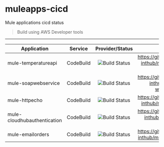 # muleapps-cicd
Mule applications cicd status

> Build using AWS Developer tools

---

| Application | Service        | Provider/Status  | Repo	|
| -------------  |:----------------:|:----------------:|:----------------:|
| mule-temperatureapi| CodeBuild      | ![Build Status](https://codebuild.ap-southeast-2.amazonaws.com/badges?uuid=eyJlbmNyeXB0ZWREYXRhIjoickM0bU1UczNjNWF0cy9iTE5ING5IZjg4ZHZOM1JxVzY2UHV3cnpTbkdLSHRxNUF5c292STA2ckdDR0hlMU9MZGpEaGp0bmNleFBYKzJ1aTQ5OXBVSDhFPSIsIml2UGFyYW1ldGVyU3BlYyI6InpPSlFDTHRsUnBsb0hUMmUiLCJtYXRlcmlhbFNldFNlcmlhbCI6MX0%3D&branch=master) |https://github.com/sriharsha-inthub/mule-temperature-api.git |
| mule-soapwebservice| CodeBuild      | ![Build Status](https://codebuild.ap-southeast-2.amazonaws.com/badges?uuid=eyJlbmNyeXB0ZWREYXRhIjoiNXBkVFhHb2Q3V0dFTDZkMjlqYUswQmlZd2o2dVluZm10QVNhT1NOUWlmTDBCWGVzT2xsU0tPK2dONTFtTUpyR1RSTDZGNk5lUUU5UDErRTYwT1NRYUJFPSIsIml2UGFyYW1ldGVyU3BlYyI6ImJvL0V3YzNMVWFXbXdyT0UiLCJtYXRlcmlhbFNldFNlcmlhbCI6MX0%3D&branch=master) | https://github.com/sriharsha-inthub/mule-soap-webservice.git |
| mule-httpecho| CodeBuild      | ![Build Status](https://codebuild.ap-southeast-2.amazonaws.com/badges?uuid=eyJlbmNyeXB0ZWREYXRhIjoiZHBKdjRLV3dwc3pUWDlBdzM1bUR6UVBEaGczQ2tzOEdJR1NzRXprbUlwY3NhRHIwQkhXallhb2pKTENmc2duazgrWXpxNWhOR2tJem5NcXZtb3RTY25nPSIsIml2UGFyYW1ldGVyU3BlYyI6ImNCcmNpbHNjK3pLSEt2aVMiLCJtYXRlcmlhbFNldFNlcmlhbCI6MX0%3D&branch=master) |https://github.com/sriharsha-inthub/mule-http-echo.git |
| mule-cloudhubauthentication| CodeBuild      | ![Build Status](https://codebuild.ap-southeast-2.amazonaws.com/badges?uuid=eyJlbmNyeXB0ZWREYXRhIjoiOUp3V0E5T2NLb2s3SFltajZWcWQ4dXdoZFpHeHBHdzF4amlGWUY4a0JNQWNHd0NmM21WUlRmdHUrQmdNaDAvSGNDcGdIWFhpaE9iYlgvbkgrL3RkTTJBPSIsIml2UGFyYW1ldGVyU3BlYyI6Ii9YbVdHb3RXU3Y3dFVWRmMiLCJtYXRlcmlhbFNldFNlcmlhbCI6MX0%3D&branch=master) |https://github.com/sriharsha-inthub/mule-cloudhub-auth.git |
| mule-emailorders| CodeBuild      | ![Build Status](https://codebuild.ap-southeast-2.amazonaws.com/badges?uuid=eyJlbmNyeXB0ZWREYXRhIjoid3IwZDNPZXVTcXZsaTExSWFjeERza0pvUjRPVGQ3M2d5SkxFWmJPdEU3TGNrQ3M3NWdKeGRDU3gzTGRLd3NPeDIzR2JjOTZnTFZUNVZDdnIxWUVPTkVrPSIsIml2UGFyYW1ldGVyU3BlYyI6Imgzd3BLMGR6OGNqNmhIUUQiLCJtYXRlcmlhbFNldFNlcmlhbCI6MX0%3D&branch=master) |https://github.com/sriharsha-inthub/mule-email-orders.git |
